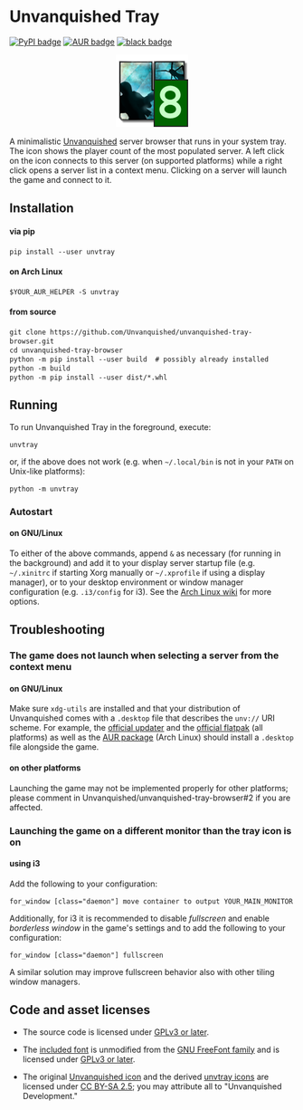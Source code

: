 # Unvanquished Tray

[![PyPI badge](https://img.shields.io/pypi/v/unvtray?logo=pypi&label=PyPI&logoColor=white&color=blue)](https://pypi.org/project/unvtray/)
[![AUR badge](https://img.shields.io/aur/version/unvtray?logo=arch-linux&label=AUR&logoColor=white)](https://aur.archlinux.org/packages/unvtray)
[![black badge](https://img.shields.io/badge/code%20style-black-black?logo=python&logoColor=white)](https://github.com/psf/black)

<p align="center">
  <img src="package/icons/128x128/unvtray.png" />
</p>

A minimalistic [Unvanquished](https://unvanquished.net/) server browser that
runs in your system tray. The icon shows the player count of the most populated
server. A left click on the icon connects to this server (on supported
platforms) while a right click opens a server list in a context menu. Clicking
on a server will launch the game and connect to it.

## Installation

#### via pip

```shell
pip install --user unvtray
```

#### on Arch Linux

```shell
$YOUR_AUR_HELPER -S unvtray
```

#### from source

```
git clone https://github.com/Unvanquished/unvanquished-tray-browser.git
cd unvanquished-tray-browser
python -m pip install --user build  # possibly already installed
python -m build
python -m pip install --user dist/*.whl
```

## Running

To run Unvanquished Tray in the foreground, execute:

```
unvtray
```

or, if the above does not work (e.g. when `~/.local/bin` is not in your `PATH`
on Unix-like platforms):

```
python -m unvtray
```

### Autostart

#### on GNU/Linux

To either of the above commands, append `&` as necessary (for running in the
background) and add it to your display server startup file (e.g. `~/.xinitrc`
if starting Xorg manually or `~/.xprofile` if using a display manager), or to
your desktop environment or window manager configuration (e.g. `.i3/config` for
i3). See the [Arch Linux
wiki](https://wiki.archlinux.org/title/autostarting#On_Xorg_startup) for more
options.

## Troubleshooting

### The game does not launch when selecting a server from the context menu

#### on GNU/Linux

Make sure `xdg-utils` are installed and that your distribution of Unvanquished
comes with a `.desktop` file that describes the `unv://` URI scheme. For
example, the [official
updater](https://github.com/Unvanquished/updater/releases/) and the [official
flatpak](https://flathub.org/apps/details/net.unvanquished.Unvanquished) (all
platforms) as well as the [AUR
package](https://aur.archlinux.org/packages/unvanquished) (Arch Linux) should
install a `.desktop` file alongside the game.

#### on other platforms

Launching the game may not be implemented properly for other platforms; please
comment in Unvanquished/unvanquished-tray-browser#2 if you are affected.

### Launching the game on a different monitor than the tray icon is on

#### using i3

Add the following to your configuration:

```
for_window [class="daemon"] move container to output YOUR_MAIN_MONITOR
```

Additionally, for i3 it is recommended to disable _fullscreen_ and enable
_borderless window_ in the game's settings and to add the following to your
configuration:

```
for_window [class="daemon"] fullscreen
```

A similar solution may improve fullscreen behavior also with other tiling
window managers.

## Code and asset licenses

- The source code is licensed under [GPLv3 or later](LICENSE.txt).

- The [included font](unvtray/assets/FreeMonoBold.otf) is unmodified from the
  [GNU FreeFont family](https://www.gnu.org/software/freefont/) and is licensed
  under [GPLv3 or later](LICENSE.txt).

- The original [Unvanquished icon](unvtray/assets/unvanquished.png) and the
  derived [unvtray icons](package/icons) are licensed under [CC BY-SA
  2.5](https://creativecommons.org/licenses/by-sa/2.5/); you may attribute all
  to "Unvanquished Development."
